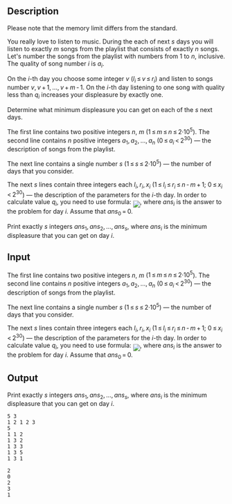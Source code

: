 ## Description

<div><p><span class="tex-font-style-it">Please note that the memory limit differs from the standard.</span></p><p>You really love to listen to music. During the each of next <span class="tex-span"><i>s</i></span> days you will listen to exactly <span class="tex-span"><i>m</i></span> songs from the playlist that consists of exactly <span class="tex-span"><i>n</i></span> songs. Let's number the songs from the playlist with numbers from <span class="tex-span">1</span> to <span class="tex-span"><i>n</i></span>, inclusive. The quality of song number <span class="tex-span"><i>i</i></span> is <span class="tex-span"><i>a</i><sub class="lower-index"><i>i</i></sub></span>.</p><p>On the <span class="tex-span"><i>i</i></span>-th day you choose some integer <span class="tex-span"><i>v</i></span> (<span class="tex-span"><i>l</i><sub class="lower-index"><i>i</i></sub> ≤ <i>v</i> ≤ <i>r</i><sub class="lower-index"><i>i</i></sub></span>) and listen to songs number <span class="tex-span"><i>v</i>, <i>v</i> + 1, ..., <i>v</i> + <i>m</i> - 1</span>. On the <span class="tex-span"><i>i</i></span>-th day listening to one song with quality less than <span class="tex-span"><i>q</i><sub class="lower-index"><i>i</i></sub></span> increases your displeasure by exactly one.</p><p>Determine what minimum displeasure you can get on each of the <span class="tex-span"><i>s</i></span> next days. </p></div><div class="input-specification"><p>The first line contains two positive integers <span class="tex-span"><i>n</i></span>, <span class="tex-span"><i>m</i></span> (<span class="tex-span">1 ≤ <i>m</i> ≤ <i>n</i> ≤ 2·10<sup class="upper-index">5</sup></span>). The second line contains <span class="tex-span"><i>n</i></span> positive integers <span class="tex-span"><i>a</i><sub class="lower-index">1</sub>, <i>a</i><sub class="lower-index">2</sub>, ..., <i>a</i><sub class="lower-index"><i>n</i></sub></span> (<span class="tex-span">0 ≤ <i>a</i><sub class="lower-index"><i>i</i></sub> &lt; 2<sup class="upper-index">30</sup></span>) — the description of songs from the playlist. </p><p>The next line contains a single number <span class="tex-span"><i>s</i></span> (<span class="tex-span">1 ≤ <i>s</i> ≤ 2·10<sup class="upper-index">5</sup></span>) — the number of days that you consider.</p><p>The next <span class="tex-span"><i>s</i></span> lines contain three integers each <span class="tex-span"><i>l</i><sub class="lower-index"><i>i</i></sub>, <i>r</i><sub class="lower-index"><i>i</i></sub>, <i>x</i><sub class="lower-index"><i>i</i></sub></span> (<span class="tex-span">1 ≤ <i>l</i><sub class="lower-index"><i>i</i></sub> ≤ <i>r</i><sub class="lower-index"><i>i</i></sub> ≤ <i>n</i> - <i>m</i> + 1</span>; <span class="tex-span">0 ≤ <i>x</i><sub class="lower-index"><i>i</i></sub> &lt; 2<sup class="upper-index">30</sup></span>) — the description of the parameters for the <span class="tex-span"><i>i</i></span>-th day. In order to calculate value <span class="tex-span"><i>q</i><sub class="lower-index"><i>i</i></sub></span>, you need to use formula: <img align="middle" class="tex-formula" src="file://IUyZbrQf.png" style="max-width: 100.0%;max-height: 100.0%;">, where <span class="tex-span"><i>ans</i><sub class="lower-index"><i>i</i></sub></span> is the answer to the problem for day <span class="tex-span"><i>i</i></span>. Assume that <span class="tex-span"><i>ans</i><sub class="lower-index">0</sub> = 0</span>. </p></div><div class="output-specification"><p>Print exactly <span class="tex-span"><i>s</i></span> integers <span class="tex-span"><i>ans</i><sub class="lower-index">1</sub>, <i>ans</i><sub class="lower-index">2</sub>, ..., <i>ans</i><sub class="lower-index"><i>s</i></sub></span>, where <span class="tex-span"><i>ans</i><sub class="lower-index"><i>i</i></sub></span> is the minimum displeasure that you can get on day <span class="tex-span"><i>i</i></span>.</p></div>

## Input

<p>The first line contains two positive integers <span class="tex-span"><i>n</i></span>, <span class="tex-span"><i>m</i></span> (<span class="tex-span">1 ≤ <i>m</i> ≤ <i>n</i> ≤ 2·10<sup class="upper-index">5</sup></span>). The second line contains <span class="tex-span"><i>n</i></span> positive integers <span class="tex-span"><i>a</i><sub class="lower-index">1</sub>, <i>a</i><sub class="lower-index">2</sub>, ..., <i>a</i><sub class="lower-index"><i>n</i></sub></span> (<span class="tex-span">0 ≤ <i>a</i><sub class="lower-index"><i>i</i></sub> &lt; 2<sup class="upper-index">30</sup></span>) — the description of songs from the playlist. </p><p>The next line contains a single number <span class="tex-span"><i>s</i></span> (<span class="tex-span">1 ≤ <i>s</i> ≤ 2·10<sup class="upper-index">5</sup></span>) — the number of days that you consider.</p><p>The next <span class="tex-span"><i>s</i></span> lines contain three integers each <span class="tex-span"><i>l</i><sub class="lower-index"><i>i</i></sub>, <i>r</i><sub class="lower-index"><i>i</i></sub>, <i>x</i><sub class="lower-index"><i>i</i></sub></span> (<span class="tex-span">1 ≤ <i>l</i><sub class="lower-index"><i>i</i></sub> ≤ <i>r</i><sub class="lower-index"><i>i</i></sub> ≤ <i>n</i> - <i>m</i> + 1</span>; <span class="tex-span">0 ≤ <i>x</i><sub class="lower-index"><i>i</i></sub> &lt; 2<sup class="upper-index">30</sup></span>) — the description of the parameters for the <span class="tex-span"><i>i</i></span>-th day. In order to calculate value <span class="tex-span"><i>q</i><sub class="lower-index"><i>i</i></sub></span>, you need to use formula: <img align="middle" class="tex-formula" src="file://IUyZbrQf.png" style="max-width: 100.0%;max-height: 100.0%;">, where <span class="tex-span"><i>ans</i><sub class="lower-index"><i>i</i></sub></span> is the answer to the problem for day <span class="tex-span"><i>i</i></span>. Assume that <span class="tex-span"><i>ans</i><sub class="lower-index">0</sub> = 0</span>. </p>

## Output

<p>Print exactly <span class="tex-span"><i>s</i></span> integers <span class="tex-span"><i>ans</i><sub class="lower-index">1</sub>, <i>ans</i><sub class="lower-index">2</sub>, ..., <i>ans</i><sub class="lower-index"><i>s</i></sub></span>, where <span class="tex-span"><i>ans</i><sub class="lower-index"><i>i</i></sub></span> is the minimum displeasure that you can get on day <span class="tex-span"><i>i</i></span>.</p>





```input1
5 3
1 2 1 2 3
5
1 1 2
1 3 2
1 3 3
1 3 5
1 3 1

```




```output1
2
0
2
3
1

```



